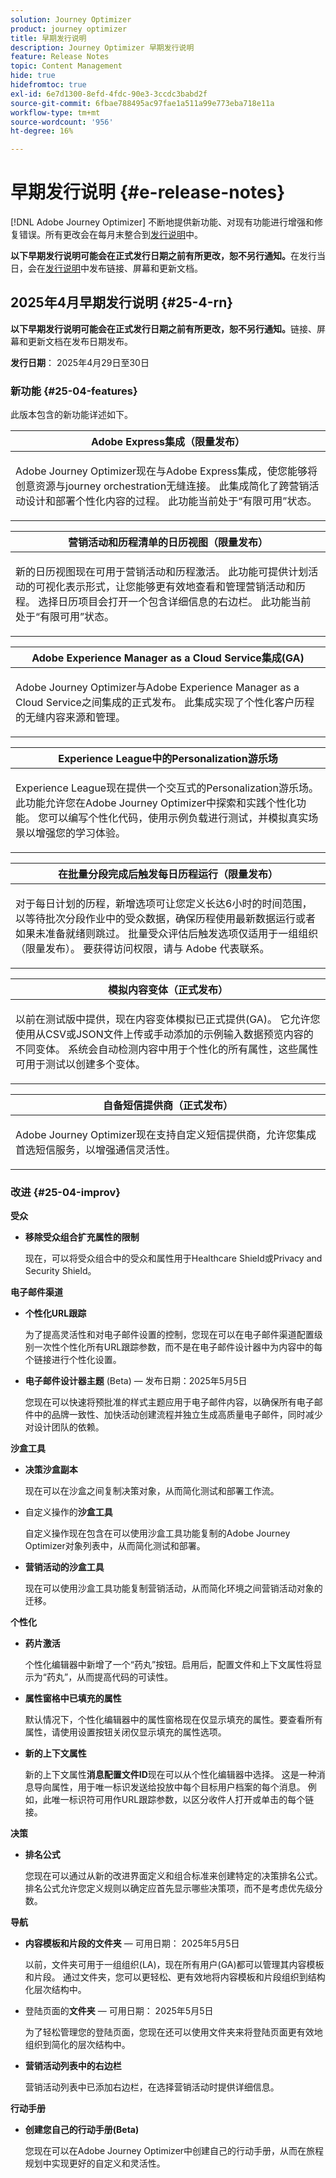 ```yaml
---
solution: Journey Optimizer
product: journey optimizer
title: 早期发行说明
description: Journey Optimizer 早期发行说明
feature: Release Notes
topic: Content Management
hide: true
hidefromtoc: true
exl-id: 6e7d1300-8efd-4fdc-90e3-3ccdc3babd2f
source-git-commit: 6fbae788495ac97fae1a511a99e773eba718e11a
workflow-type: tm+mt
source-wordcount: '956'
ht-degree: 16%

---
```


# 早期发行说明 {#e-release-notes}

[!DNL Adobe Journey Optimizer] 不断地提供新功能、对现有功能进行增强和修复错误。所有更改会在每月末整合到[发行说明](release-notes.md)中。

**以下早期发行说明可能会在正式发行日期之前有所更改，恕不另行通知。**&#x200B;在发行当日，会在[发行说明](release-notes.md)中发布链接、屏幕和更新文档。


## 2025年4月早期发行说明 {#25-4-rn}


**以下早期发行说明可能会在正式发行日期之前有所更改，恕不另行通知。**&#x200B;链接、屏幕和更新文档在发布日期发布。

**发行日期**： 2025年4月29日至30日


### 新功能 {#25-04-features}

此版本包含的新功能详述如下。

<table>
<thead>
<tr>
<th><strong>Adobe Express集成（限量发布）</strong><br/></th>
</tr>
</thead>
<tbody>
<tr>
<td>
<p>Adobe Journey Optimizer现在与Adobe Express集成，使您能够将创意资源与journey orchestration无缝连接。 此集成简化了跨营销活动设计和部署个性化内容的过程。 此功能当前处于“有限可用”状态。</p>
</td>
</tr>
</tbody>
</table>

<table>
<thead>
<tr>
<th><strong>营销活动和历程清单的日历视图（限量发布）</strong><br/></th>
</tr>
</thead>
<tbody>
<tr>
<td>
<p>新的日历视图现在可用于营销活动和历程激活。 此功能可提供计划活动的可视化表示形式，让您能够更有效地查看和管理营销活动和历程。 选择日历项目会打开一个包含详细信息的右边栏。 此功能当前处于“有限可用”状态。</p>
</td>
</tr>
</tbody>
</table>

<table>
<thead>
<tr>
<th><strong>Adobe Experience Manager as a Cloud Service集成(GA)</strong><br/></th>
</tr>
</thead>
<tbody>
<tr>
<td>
<p>Adobe Journey Optimizer与Adobe Experience Manager as a Cloud Service之间集成的正式发布。 此集成实现了个性化客户历程的无缝内容来源和管理。</p>
</td>
</tr>
</tbody>
</table>

<table>
<thead>
<tr>
<th><strong>Experience League中的Personalization游乐场</strong><br/></th>
</tr>
</thead>
<tbody>
<tr>
<td>
<p>Experience League现在提供一个交互式的Personalization游乐场。 此功能允许您在Adobe Journey Optimizer中探索和实践个性化功能。 您可以编写个性化代码，使用示例负载进行测试，并模拟真实场景以增强您的学习体验。</p>
</td>
</tr>
</tbody>
</table>

<table>
<thead>
<tr>
<th><strong>在批量分段完成后触发每日历程运行（限量发布）</strong><br/></th>
</tr>
</thead>
<tbody>
<tr>
<td>
<p>对于每日计划的历程，新增选项可让您定义长达6小时的时间范围，以等待批次分段作业中的受众数据，确保历程使用最新数据运行或者如果未准备就绪则跳过。 批量受众评估后触发选项仅适用于一组组织（限量发布）。 要获得访问权限，请与 Adobe 代表联系。</p>
</td>
</tr>
</tbody>
</table>

<table>
<thead>
<tr>
<th><strong>模拟内容变体（正式发布）</strong><br/></th>
</tr>
</thead>
<tbody>
<tr>
<td>
<p>以前在测试版中提供，现在内容变体模拟已正式提供(GA)。 它允许您使用从CSV或JSON文件上传或手动添加的示例输入数据预览内容的不同变体。 系统会自动检测内容中用于个性化的所有属性，这些属性可用于测试以创建多个变体。</p>
</td>
</tr>
</tbody>
</table>

<table>
<thead>
<tr>
<th><strong>自备短信提供商（正式发布）</strong><br/></th>
</tr>
</thead>
<tbody>
<tr>
<td>
<p>Adobe Journey Optimizer现在支持自定义短信提供商，允许您集成首选短信服务，以增强通信灵活性。</p>
</td>
</tr>
</tbody>
</table>



<!--table>
<thead>
<tr>
<th><strong>Integration with Adobe Express</strong><br/></th>
</tr>
</thead>
<tbody>
<tr>
<td>
<p>The Adobe Express integration in Adobe Journey Optimizer lets you use Adobe Express's editing tools directly during content creation, enabling you to resize, remove backgrounds, crop, and convert assets to JPEG or PNG.<p>
</td>
</tr>
</tbody>
</table>


<table>
<thead>
<tr>
<th><strong>Calendar view for journeys (Limited Availability)</strong><br/></th>
</tr>
</thead>
<tbody>
<tr>
<td>
<p>A calendar view is now allows you to visualize all journeys activations. This capability is released as a Limited Availability to a select group of customers.<p>
<p>This change is only available for a set of organizations (Limited Availability). To gain access, contact your Adobe representative.</p>
</td>
</tr>
</tbody>
</table>

<table>
<thead>
<tr>
<th><strong>Integration with Dynamic Media (Limited Availability)</strong><br/></th>
</tr>
</thead>
<tbody>
<tr>
<td>
<p>Dynamic media assets are now directly available and accessible in Journey Optimizer. This integration enables you to:
<ul>
<li>Centrally manage assets with real-time updates</li>
<li>Modify your assets settings such as width and height instantly</li>
<li>Personalize your content using images with text overlays</li>
<li>Customize Dynamic Media templates by updating your content and adding personalization fields</li>
</ul>
<p>
<p>This integration is only available for a set of organizations (Limited Availability). To gain access, contact your Adobe representative.</p>
</td>
</tr>
</tbody>
</table>


<table>
<thead>
<tr>
<th><strong>LINE channel (Limited Availability)</strong><br/></th>
</tr>
</thead>
<tbody>
<tr>
<td>
<p>Adobe Journey Optimizer has expanded its cross-channel capabilities to include support for the LINE channel. This enhancement allows you to create, edit, and preview LINE experiences enabling more personalized and engaging interactions. With LINE, you can connect with more customers, send relevant content, and improve your engagement.<p>
<p>This capability is only available for a set of organizations (Limited Availability). To gain access, contact your Adobe representative.</p>
</td>
</tr>
</tbody>
</table-->

### 改进 {#25-04-improv}

**受众**

- **移除受众组合扩充属性的限制**

  现在，可以将受众组合中的受众和属性用于Healthcare Shield或Privacy and Security Shield。

**电子邮件渠道**

- **个性化URL跟踪**

  为了提高灵活性和对电子邮件设置的控制，您现在可以在电子邮件渠道配置级别一次性个性化所有URL跟踪参数，而不是在电子邮件设计器中为内容中的每个链接进行个性化设置。

- **电子邮件设计器主题** (Beta) — 发布日期：2025年5月5日

  您现在可以快速将预批准的样式主题应用于电子邮件内容，以确保所有电子邮件中的品牌一致性、加快活动创建流程并独立生成高质量电子邮件，同时减少对设计团队的依赖。

**沙盒工具**

- **决策沙盒副本**

  现在可以在沙盒之间复制决策对象，从而简化测试和部署工作流。

- 自定义操作的&#x200B;**沙盒工具**

  自定义操作现在包含在可以使用沙盒工具功能复制的Adobe Journey Optimizer对象列表中，从而简化测试和部署。

- **营销活动的沙盒工具**

  现在可以使用沙盒工具功能复制营销活动，从而简化环境之间营销活动对象的迁移。

**个性化**

- **药片激活**

  个性化编辑器中新增了一个“药丸”按钮。启用后，配置文件和上下文属性将显示为“药丸”，从而提高代码的可读性。

- **属性窗格中已填充的属性**

  默认情况下，个性化编辑器中的属性窗格现在仅显示填充的属性。要查看所有属性，请使用设置按钮关闭仅显示填充的属性选项。

- **新的上下文属性**

  新的上下文属性&#x200B;**消息配置文件ID**&#x200B;现在可以从个性化编辑器中选择。 这是一种消息导向属性，用于唯一标识发送给投放中每个目标用户档案的每个消息。 例如，此唯一标识符可用作URL跟踪参数，以区分收件人打开或单击的每个链接。

**决策**

- **排名公式**

  您现在可以通过从新的改进界面定义和组合标准来创建特定的决策排名公式。 排名公式允许您定义规则以确定应首先显示哪些决策项，而不是考虑优先级分数。

**导航**

- **内容模板和片段的文件夹** — 可用日期： 2025年5月5日

  以前，文件夹可用于一组组织(LA)，现在所有用户(GA)都可以管理其内容模板和片段。 通过文件夹，您可以更轻松、更有效地将内容模板和片段组织到结构化层次结构中。

- 登陆页面的&#x200B;**文件夹** — 可用日期： 2025年5月5日

  为了轻松管理您的登陆页面，您现在还可以使用文件夹来将登陆页面更有效地组织到简化的层次结构中。

- **营销活动列表中的右边栏**

  营销活动列表中已添加右边栏，在选择营销活动时提供详细信息。

**行动手册**

- **创建您自己的行动手册(Beta)**

  您现在可以在Adobe Journey Optimizer中创建自己的行动手册，从而在旅程规划中实现更好的自定义和灵活性。

